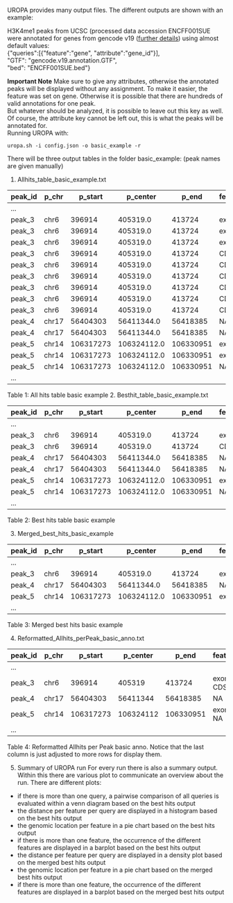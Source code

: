 UROPA provides many output files. The different outputs are shown with an example:

H3K4me1 peaks from UCSC (processed data accession ENCFF001SUE were annotated for genes from gencode v19 ([further details](http://uropa.readthedocs.io/en/latest/uropa-example/#used-peak-and-annotation-files)) using almost default values:   
{"queries":[{"feature":"gene", "attribute":"gene_id"}],  
"GTF": "gencode.v19.annotation.GTF",  
"bed": "ENCFF001SUE.bed"}  

**Important Note** Make sure to give any attributes, otherwise the annotated peaks will be displayed without any assignment.
To make it easier, the feature was set on gene. Otherwise it is possible that there are hundreds of valid annotations for one peak.        
But whatever should be analyzed, it is possible to leave out this key as well. 
Of course, the attribute key cannot be left out, this is what the peaks will be annotated for.     
Running UROPA with:     
```
uropa.sh -i config.json -o basic_example -r
```    
There will be three output tables in the folder basic_example: 
(peak names are given manually)

1. Allhits_table_basic_example.txt

| peak_id | p_chr | p_start   | p_center    | p_end     | feature | feat_start   | feat_end     | feat_strand | distance | gene_id      | query | 
|---------|-------|-----------|-------------|-----------|---------|-----------|-----------|----------|----------|--------------|-------| 
| ...     |       |           |             |           |         |           |           |          |          |              |       | 
| peak_3  | chr6  | 396914    | 405319.0    | 413724    | exon    | 405018    | 405130    | +        | 189.0    | NR_046000    | 0     | 
| peak_3  | chr6  | 396914    | 405319.0    | 413724    | exon    | 405018    | 405130    | +        | 189.0    | NM_001195286 | 0     | 
| peak_3  | chr6  | 396914    | 405319.0    | 413724    | exon    | 405018    | 405130    | +        | 189.0    | NM_002460    | 0     | 
| peak_3  | chr6  | 396914    | 405319.0    | 413724    | CDS     | 401424    | 401777    | +        | 3542.0   | NM_001195286 | 1     | 
| peak_3  | chr6  | 396914    | 405319.0    | 413724    | CDS     | 405018    | 405130    | +        | 189.0    | NM_002460    | 1     | 
| peak_3  | chr6  | 396914    | 405319.0    | 413724    | CDS     | 405018    | 405130    | +        | 189.0    | NM_001195286 | 1     | 
| peak_3  | chr6  | 396914    | 405319.0    | 413724    | CDS     | 401424    | 401777    | +        | 3542.0   | NM_002460    | 1     | 
| peak_3  | chr6  | 396914    | 405319.0    | 413724    | CDS     | 407455    | 407595    | +        | 2136.0   | NM_002460    | 1     | 
| peak_3  | chr6  | 396914    | 405319.0    | 413724    | CDS     | 407455    | 407595    | +        | 2136.0   | NM_001195286 | 1     | 
| peak_4  | chr17 | 56404303  | 56411344.0  | 56418385  | NA      | NA        | NA        | NA       | NA       | NA           | 0     | 
| peak_4  | chr17 | 56404303  | 56411344.0  | 56418385  | NA      | NA        | NA        | NA       | NA       | NA           | 1     | 
| peak_5  | chr14 | 106317273 | 106324112.0 | 106330951 | exon    | 106324293 | 106324344 | -        | 181.0    | NR_039730    | 0     | 
| peak_5  | chr14 | 106317273 | 106324112.0 | 106330951 | exon    | 106324334 | 106324411 | -        | 222.0    | NR_130467    | 0     | 
| peak_5  | chr14 | 106317273 | 106324112.0 | 106330951 | NA      | NA        | NA        | NA       | NA       | NA           | 1     | 
| ...     |       |           |             |           |         |           |           |          |          |              |       | 



Table 1: All hits table basic example
2. Besthit_table_basic_example.txt

| peak_id | p_chr | p_start   | p_center    | p_end     | feature | feat_start   | feat_end     | feat_strand | distance | gene_id   | query | 
|---------|-------|-----------|-------------|-----------|---------|-----------|-----------|----------|----------|-----------|-------| 
| ...     |       |           |             |           |         |           |           |          |          |           |       | 
| peak_3  | chr6  | 396914    | 405319.0    | 413724    | exon    | 405018    | 405130    | +        | 189.0    | NR_046000 | 0     | 
| peak_3  | chr6  | 396914    | 405319.0    | 413724    | CDS     | 405018    | 405130    | +        | 189.0    | NM_002460 | 1     | 
| peak_4  | chr17 | 56404303  | 56411344.0  | 56418385  | NA      | NA        | NA        | NA       | NA       | NA        | 0     | 
| peak_4  | chr17 | 56404303  | 56411344.0  | 56418385  | NA      | NA        | NA        | NA       | NA       | NA        | 1     | 
| peak_5  | chr14 | 106317273 | 106324112.0 | 106330951 | exon    | 106324293 | 106324344 | -        | 181.0    | NR_039730 | 0     | 
| peak_5  | chr14 | 106317273 | 106324112.0 | 106330951 | NA      | NA        | NA        | NA       | NA       | NA        | 1     | 
| ...     |       |           |             |           |         |           |           |          |          |           |       | 


Table 2: Best hits table basic example

3. Merged_best_hits_basic_example

| peak_id | p_chr | p_start   | p_center    | p_end     | feature | feat_start   | feat_end     | feat_strand | distance | gene_id   | query | 
|---------|-------|-----------|-------------|-----------|---------|-----------|-----------|----------|----------|-----------|-------| 
| ...     |       |           |             |           |         |           |           |          |          |           |       | 
| peak_3  | chr6  | 396914    | 405319.0    | 413724    | exon    | 405018    | 405130    | +        | 189.0    | NR_046000 | 0,1   | 
| peak_4  | chr17 | 56404303  | 56411344.0  | 56418385  | NA      | NA        | NA        | NA       | NA       | NA        | 0,1   | 
| peak_5  | chr14 | 106317273 | 106324112.0 | 106330951 | exon    | 106324293 | 106324344 | -        | 181.0    | NR_039730 | 0     | 
| ...     |       |           |             |           |         |           |           |          |          |           |       | 

Table 3: Merged best hits basic example

4. Reformatted_Allhits_perPeak_basic_anno.txt

| peak_id | p_chr | p_start   | p_center  | p_end     | feature   | feat_start       | feat_end         | feat_strand | distance | gene_id              | query | 
|---------|-------|-----------|-----------|-----------|-----------|---------------|---------------|----------|----------|----------------------|-------| 
| ...     |       |           |           |           |           |               |               |          |          |                      |       | 
| peak_3  | chr6  | 396914    | 405319    | 413724    | exon, CDS | 405018        | 405130        | +        | 189      | NR_046000, NM_002460 | 0,1   | 
| peak_4  | chr17 | 56404303  | 56411344  | 56418385  | NA        | NA            | NA            | NA       | NA       | NA                   | 0,1   | 
| peak_5  | chr14 | 106317273 | 106324112 | 106330951 | exon, NA  | 106324293, NA | 106324344, NA | -,NA     | 181,NA   | NR_039730, NA        | 0,1   | 
| ...     |       |           |           |           |           |               |               |          |          |                      |       | 


Table 4: Reformatted Allhits per Peak basic anno. Notice that the last column is just adjusted to more rows for display them.  

5. Summary of UROPA run
For every run there is also a summary output. Within this there are various plot to communicate an overview about the run. There are different plots:
* if there is more than one query, a pairwise comparison of all queries is evaluated within a venn diagram based on the best hits output
* the distance per feature per query are displayed in a histogram based on the best hits output
* the genomic location per feature in a pie chart based on the best hits output 
* if there is more than one feature, the occurrence of the different features are displayed in a barplot based on the best hits output
* the distance per feature per query are displayed in a density plot based on the merged best hits output 
* the genomic location per feature in a pie chart based on the merged best hits output
* if there is more than one feature, the occurrence of the different features are displayed in a barplot based on the merged best hits output
